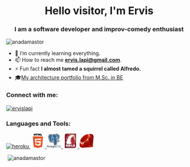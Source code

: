 <h1 align="center">Hello visitor, I'm Ervis</h1>
<h3 align="center"> I am a software developer and improv-comedy enthusiast</h3>

<p align="left"> <img src="https://komarev.com/ghpvc/?username=anadamastor&label=Profile%20views&color=0e75b6&style=flat" alt="anadamastor" /> </p>

- 🌱 I’m currently learning everything.
- 📫 How to reach me **ervis.lapi@gmail.com**.
- ⚡ Fun fact **I almost tamed a squirrel called Alfredo.**
- 🎓<a href="https://issuu.com/lervis87/docs/ervis_lapi_portfolio_sel" target="blank">My architecture portfolio from M.Sc. in BE</a>

<h3 align="left">Connect with me:</h3>
<p align="left">
<a href="https://linkedin.com/in/ervislapi" target="blank"><img align="center" src="https://raw.githubusercontent.com/rahuldkjain/github-profile-readme-generator/master/src/images/icons/Social/linked-in-alt.svg" alt="ervislapi" height="10" width="20" /></a>
</p>

<h3 align="left">Languages and Tools:</h3>
<p align="left"> <a href="https://heroku.com" target="_blank"> <img src="https://www.vectorlogo.zone/logos/heroku/heroku-icon.svg" alt="heroku" width="40" height="40"/> </a> <a href="https://www.w3.org/html/" target="_blank"> <img src="https://raw.githubusercontent.com/devicons/devicon/master/icons/html5/html5-original-wordmark.svg" alt="html5" width="40" height="40"/> </a> <a href="https://www.postgresql.org" target="_blank"> <img src="https://raw.githubusercontent.com/devicons/devicon/master/icons/postgresql/postgresql-original-wordmark.svg" alt="postgresql" width="40" height="40"/> </a> <a href="https://rubyonrails.org" target="_blank"> <img src="https://raw.githubusercontent.com/devicons/devicon/master/icons/rails/rails-original-wordmark.svg" alt="rails" width="40" height="40"/> </a> <a href="https://www.ruby-lang.org/en/" target="_blank"> <img src="https://raw.githubusercontent.com/devicons/devicon/master/icons/ruby/ruby-original.svg" alt="ruby" width="40" height="40"/> </a> </p>

<p>&nbsp;<img align="center" src="https://github-readme-stats.vercel.app/api?username=anadamastor&show_icons=true&locale=en" alt="anadamastor" /></p>
